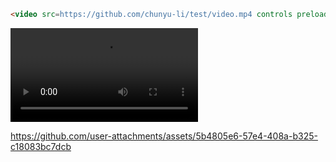 

```html
<video src=https://github.com/chunyu-li/test/video.mp4 controls preload></video>
```



![de](https://github-production-user-asset-6210df.s3.amazonaws.com/61857563/394819351-7d9f3fcb-4446-47ed-a1a7-688034d1f04d.mp4)






https://github.com/user-attachments/assets/5b4805e6-57e4-408a-b325-c18083bc7dcb


